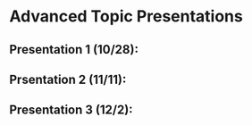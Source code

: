 # Advanced Topic Presentations

## Presentation 1 (10/28):

## Prsentation 2 (11/11):

## Presentation 3 (12/2):
